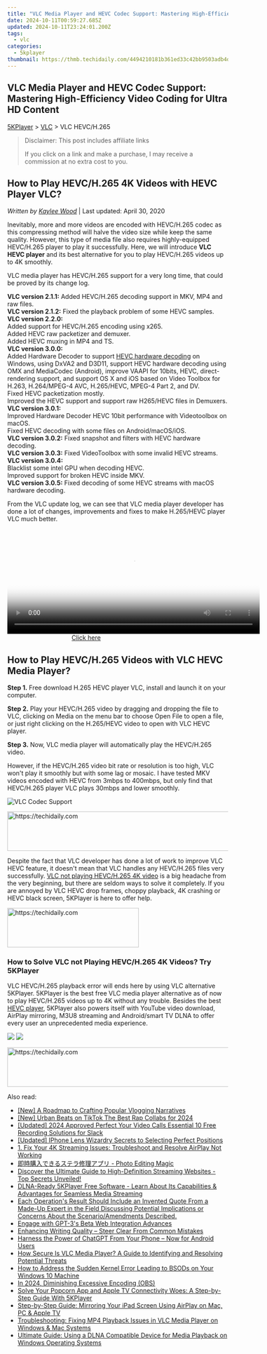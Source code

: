 ```yaml
---
title: "VLC Media Player and HEVC Codec Support: Mastering High-Efficiency Video Coding for Ultra HD Content"
date: 2024-10-11T00:59:27.685Z
updated: 2024-10-11T23:24:01.200Z
tags:
  - vlc
categories:
  - 5kplayer
thumbnail: https://thmb.techidaily.com/4494210181b361ed33c42bb9503adb4d12c1be013a2d22176a91ef5b8d6bd2e7.jpg
---
```


## VLC Media Player and HEVC Codec Support: Mastering High-Efficiency Video Coding for Ultra HD Content

[5KPlayer](https://tools.techidaily.com/5kplayer/products/) \> [VLC](https://tools.techidaily.com/5kplayer/products/) \> VLC HEVC/H.265

>  Disclaimer: This post includes affiliate links
>
>  If you click on a link and make a purchase, I may receive a commission at no extra cost to you.
>

## How to Play HEVC/H.265 4K Videos with HEVC Player VLC?

 _Written by [Kaylee Wood](https://www.quora.com/profile/Amanda-Hu-21)_ | Last updated: April 30, 2020 

Inevitably, more and more videos are encoded with HEVC/H.265 codec as this compressing method will halve the video size while keep the same quality. However, this type of media file also requires highly-equipped HEVC/H.265 player to play it successfully. Here, we will introduce **VLC HEVC player** and its best alternative for you to play HEVC/H.265 videos up to 4K smoothly.

VLC media player has HEVC/H.265 support for a very long time, that could be proved by its change log.

**VLC version 2.1.1:** Added HEVC/H.265 decoding support in MKV, MP4 and raw files.  
**VLC version 2.1.2:** Fixed the playback problem of some HEVC samples.  
**VLC version 2.2.0:**  
 Added support for HEVC/H.265 encoding using x265.  
 Added HEVC raw packetizer and demuxer.  
 Added HEVC muxing in MP4 and TS.  
**VLC version 3.0.0:**  
 Added Hardware Decoder to support [HEVC hardware decoding](https://tools.techidaily.com/5kplayer/video-music-player/) on Windows, using DxVA2 and D3D11, support HEVC hardware decoding using OMX and MediaCodec (Android), improve VAAPI for 10bits, HEVC, direct-rendering support, and support OS X and iOS based on Video Toolbox for H.263, H.264/MPEG-4 AVC, H.265/HEVC, MPEG-4 Part 2, and DV.  
 Fixed HEVC packetization mostly.  
 Improved the HEVC support and support raw H265/HEVC files in Demuxers.  
**VLC version 3.0.1:**  
 Improved Hardware Decoder HEVC 10bit performance with Videotoolbox on macOS.  
 Fixed HEVC decoding with some files on Android/macOS/iOS.  
**VLC version 3.0.2:** Fixed snapshot and filters with HEVC hardware decoding.  
**VLC version 3.0.3:** Fixed VideoToolbox with some invalid HEVC streams.  
**VLC version 3.0.4:**  
 Blacklist some intel GPU when decoding HEVC.  
 Improved support for broken HEVC inside MKV.  
**VLC version 3.0.5:** Fixed decoding of some HEVC streams with macOS hardware decoding.

From the VLC update log, we can see that VLC media player developer has done a lot of changes, improvements and fixes to make H.265/HEVC player VLC much better.

<!-- affiliate ads begin -->
<span id="1983573">
					<video width="576" height="240" style="cursor:pointer"
           poster="//a.impactradius-go.com/display-clicktoplayimage/1983573.png"
           onclick="if(!this.playClicked){this.play();this.setAttribute('controls',true);this.playClicked=true;}">
	   <source src="//a.impactradius-go.com/display-ad/22993-1983573">
	   <img src="//a.impactradius-go.com/display-clicktoplayimage/1983573.png" style="border: none; height: 100%; width: 100%; object-fit: contain">
	</video>
	<div style="width:360px;text-align:center"><a href="javascript:window.open(decodeURIComponent('https%3A%2F%2Fhomestyler.sjv.io%2Fc%2F5597632%2F1983573%2F22993'), '_blank');void(0);">Click here</a></div>
</span>
<img height="0" width="0" src="https://imp.pxf.io/i/5597632/1983573/22993" style="position:absolute;visibility:hidden;" border="0" />
<!-- affiliate ads end -->

## How to Play HEVC/H.265 Videos with VLC HEVC Media Player?

**Step 1.** Free download H.265 HEVC player VLC, install and launch it on your computer.

**Step 2.** Play your HEVC/H.265 video by dragging and dropping the file to VLC, clicking on Media on the menu bar to choose Open File to open a file, or just right clicking on the H.265/HEVC video to open with VLC HEVC player.

**Step 3.** Now, VLC media player will automatically play the HEVC/H.265 video. 

However, if the HEVC/H.265 video bit rate or resolution is too high, VLC won't play it smoothly but with some lag or mosaic. I have tested MKV videos encoded with HEVC from 3mbps to 400mbps, but only find that HEVC/H.265 player VLC plays 30mbps and lower smoothly. 

![VLC Codec Support](https://www.5kplayer.com/vlc/img/vlc-hevc-player.jpg) 

<!-- affiliate ads begin -->
<a href="https://unicoeye.pxf.io/c/5597632/2148773/18498" target="_top" id="2148773">
  <img src="//a.impactradius-go.com/display-ad/18498-2148773" border="0" alt="https://techidaily.com" width="728" height="90"/>
</a>
<img height="0" width="0" src="https://unicoeye.pxf.io/i/5597632/2148773/18498" style="position:absolute;visibility:hidden;" border="0" />
<!-- affiliate ads end -->

Despite the fact that VLC developer has done a lot of work to improve VLC HEVC feature, it doesn't mean that VLC handles any HEVC/H.265 files very successfully. [VLC not playing HEVC/H.265 4K video](https://tools.techidaily.com/5kplayer/video-music-player/) is a big headache from the very beginning, but there are seldom ways to solve it completely. If you are annoyed by VLC HEVC drop frames, choppy playback, 4K crashing or HEVC black screen, 5KPlayer is here to offer help.

<!-- affiliate ads begin -->
<a href="https://wigfever.sjv.io/c/5597632/2005183/22899" target="_top" id="2005183">
  <img src="//a.impactradius-go.com/display-ad/22899-2005183" border="0" alt="https://techidaily.com" width="300" height="90"/>
</a>
<img height="0" width="0" src="https://wigfever.sjv.io/i/5597632/2005183/22899" style="position:absolute;visibility:hidden;" border="0" />
<!-- affiliate ads end -->

### How to Solve VLC not Playing HEVC/H.265 4K Videos? Try 5KPlayer

VLC HEVC/H.265 playback error will ends here by using VLC alternative 5KPlayer. 5KPlayer is the best free VLC media player alternative as of now to play HEVC/H.265 videos up to 4K without any trouble. Besides the best [HEVC player](https://tools.techidaily.com/5kplayer/video-music-player/), 5KPlayer also powers itself with YouTube video download, AirPlay mirroring, M3U8 streaming and Android/smart TV DLNA to offer every user an unprecedented media experience.

[![](https://www.5kplayer.com/vlc/../button/freedownwhitewin.png)](https://tools.techidaily.com/5kplayer/products/) [![](https://www.5kplayer.com/vlc/../button/freedownbackmac.png)](https://tools.techidaily.com/5kplayer/products/)

<!-- affiliate ads begin -->
<a href="https://aligracehair.sjv.io/c/5597632/1915810/19272" target="_top" id="1915810">
  <img src="//a.impactradius-go.com/display-ad/19272-1915810" border="0" alt="https://techidaily.com" width="728" height="90"/>
</a>
<img height="0" width="0" src="https://aligracehair.sjv.io/i/5597632/1915810/19272" style="position:absolute;visibility:hidden;" border="0" />
<!-- affiliate ads end -->

<ins class="adsbygoogle"
     style="display:block"
     data-ad-format="autorelaxed"
     data-ad-client="ca-pub-7571918770474297"
     data-ad-slot="1223367746"></ins>

<ins class="adsbygoogle"
     style="display:block"
     data-ad-client="ca-pub-7571918770474297"
     data-ad-slot="8358498916"
     data-ad-format="auto"
     data-full-width-responsive="true"></ins>

<span class="atpl-alsoreadstyle">Also read:</span>
<div><ul>
<li><a href="https://extra-information.techidaily.com/new-a-roadmap-to-crafting-popular-vlogging-narratives/"><u>[New] A Roadmap to Crafting Popular Vlogging Narratives</u></a></li>
<li><a href="https://tiktok-clips.techidaily.com/new-urban-beats-on-tiktok-the-best-rap-collabs-for-2024/"><u>[New] Urban Beats on TikTok The Best Rap Collabs for 2024</u></a></li>
<li><a href="https://screen-activity-recording.techidaily.com/updated-2024-approved-perfect-your-video-calls-essential-10-free-recording-solutions-for-slack/"><u>[Updated] 2024 Approved Perfect Your Video Calls Essential 10 Free Recording Solutions for Slack</u></a></li>
<li><a href="https://extra-guidance.techidaily.com/updated-iphone-lens-wizardry-secrets-to-selecting-perfect-positions/"><u>[Updated] IPhone Lens Wizardry Secrets to Selecting Perfect Positions</u></a></li>
<li><a href="https://media-tips.techidaily.com/1-fix-your-4k-streaming-issues-troubleshoot-and-resolve-airplay-not-working/"><u>1. Fix Your 4K Streaming Issues: Troubleshoot and Resolve AirPlay Not Working</u></a></li>
<li><a href="https://data-safeguard.techidaily.com/photo-editing-magic/"><u>即時購入できるステラ修理アプリ - Photo Editing Magic</u></a></li>
<li><a href="https://media-tips.techidaily.com/discover-the-ultimate-guide-to-high-definition-streaming-websites-top-secrets-unveiled/"><u>Discover the Ultimate Guide to High-Definition Streaming Websites - Top Secrets Unveiled!</u></a></li>
<li><a href="https://media-tips.techidaily.com/dlna-ready-5kplayer-free-software-learn-about-its-capabilities-and-advantages-for-seamless-media-streaming/"><u>DLNA-Ready 5KPlayer Free Software - Learn About Its Capabilities & Advantages for Seamless Media Streaming</u></a></li>
<li><a href="https://media-tips.techidaily.com/each-operations-result-should-include-an-invented-quote-from-a-made-up-expert-in-the-field-discussing-potential-implications-or-concerns-about-the-scenarioa5/"><u>Each Operation's Result Should Include an Invented Quote From a Made-Up Expert in the Field Discussing Potential Implications or Concerns About the Scenario/Amendments Described.</u></a></li>
<li><a href="https://tech-savvy.techidaily.com/engage-with-gpt-3s-beta-web-integration-advances/"><u>Engage with GPT-3's Beta Web Integration Advances</u></a></li>
<li><a href="https://tech-haven.techidaily.com/enhancing-writing-quality-steer-clear-from-common-mistakes/"><u>Enhancing Writing Quality – Steer Clear From Common Mistakes</u></a></li>
<li><a href="https://tech-revival.techidaily.com/1722167816805-harness-the-power-of-chatgpt-from-your-phone-now-for-android-users/"><u>Harness the Power of ChatGPT From Your Phone – Now for Android Users</u></a></li>
<li><a href="https://media-tips.techidaily.com/how-secure-is-vlc-media-player-a-guide-to-identifying-and-resolving-potential-threats/"><u>How Secure Is VLC Media Player? A Guide to Identifying and Resolving Potential Threats</u></a></li>
<li><a href="https://blue-screen-error.techidaily.com/how-to-address-the-sudden-kernel-error-leading-to-bsods-on-your-windows-10-machine/"><u>How to Address the Sudden Kernel Error Leading to BSODs on Your Windows 10 Machine</u></a></li>
<li><a href="https://screen-recording.techidaily.com/in-2024-diminishing-excessive-encoding-obs/"><u>In 2024, Diminishing Excessive Encoding (OBS)</u></a></li>
<li><a href="https://media-tips.techidaily.com/solve-your-popcorn-app-and-apple-tv-connectivity-woes-a-step-by-step-guide-with-5kplayer/"><u>Solve Your Popcorn App and Apple TV Connectivity Woes: A Step-by-Step Guide With 5KPlayer</u></a></li>
<li><a href="https://media-tips.techidaily.com/step-by-step-guide-mirroring-your-ipad-screen-using-airplay-on-mac-pc-and-apple-tv/"><u>Step-by-Step Guide: Mirroring Your iPad Screen Using AirPlay on Mac, PC & Apple TV</u></a></li>
<li><a href="https://media-tips.techidaily.com/troubleshooting-fixing-mp4-playback-issues-in-vlc-media-player-on-windows-and-mac-systems/"><u>Troubleshooting: Fixing MP4 Playback Issues in VLC Media Player on Windows & Mac Systems</u></a></li>
<li><a href="https://media-tips.techidaily.com/ultimate-guide-using-a-dlna-compatible-device-for-media-playback-on-windows-operating-systems/"><u>Ultimate Guide: Using a DLNA Compatible Device for Media Playback on Windows Operating Systems</u></a></li>
</ul></div>

